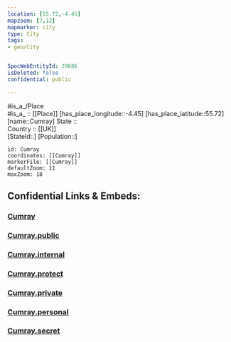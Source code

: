 ```yaml
---
location: [55.72,-4.45] 
mapzoom: [7,12] 
mapmarker: city 
type: City
tags:
- geo/City


SpocWebEntityId: 29686
isDeleted: false
confidential: public

---
```

#is_a_/Place  
#is_a_ :: [[Place]] 
[has_place_longitude::-4.45] 
[has_place_latitude::55.72] 
[name::Cumray] 
State ::  
Country :: [[UK]]  
[StateId::] 
[Population::] 



```leaflet
id: Cumray
coordinates: [[Cumray]] 
markerFile: [[Cumray]] 
defaultZoom: 11 
maxZoom: 18
```


## Confidential Links & Embeds: 

### [Cumray](/_Standards/Earth/Continent/Europe/Europe~North/UK/Scotland/counties~Scotland/Ayrshire~East/cities~Ayrshire~East/Cumray.md) 

### [Cumray.public](/_public/Earth/Continent/Europe/Europe~North/UK/Scotland/counties~Scotland/Ayrshire~East/cities~Ayrshire~East/Cumray.public.md) 

### [Cumray.internal](/_internal/Earth/Continent/Europe/Europe~North/UK/Scotland/counties~Scotland/Ayrshire~East/cities~Ayrshire~East/Cumray.internal.md) 

### [Cumray.protect](/_protect/Earth/Continent/Europe/Europe~North/UK/Scotland/counties~Scotland/Ayrshire~East/cities~Ayrshire~East/Cumray.protect.md) 

### [Cumray.private](/_private/Earth/Continent/Europe/Europe~North/UK/Scotland/counties~Scotland/Ayrshire~East/cities~Ayrshire~East/Cumray.private.md) 

### [Cumray.personal](/_personal/Earth/Continent/Europe/Europe~North/UK/Scotland/counties~Scotland/Ayrshire~East/cities~Ayrshire~East/Cumray.personal.md) 

### [Cumray.secret](/_secret/Earth/Continent/Europe/Europe~North/UK/Scotland/counties~Scotland/Ayrshire~East/cities~Ayrshire~East/Cumray.secret.md)

